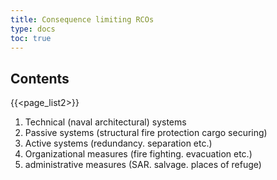 ```yaml
---
title: Consequence limiting RCOs
type: docs
toc: true
---
```

## Contents
{{<page_list2>}}
1. Technical (naval architectural) systems 
2. Passive systems (structural fire protection cargo securing) 
3. Active systems (redundancy. separation etc.) 
4. Organizational measures (fire fighting. evacuation etc.) 
5. administrative measures (SAR. salvage. places of refuge)

